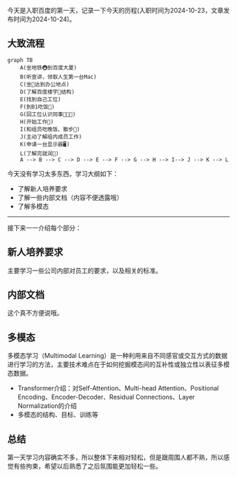 今天是入职百度的第一天，记录一下今天的历程(入职时间为2024-10-23，文章发布时间为2024-10-24)。

## 大致流程

```mermaid
graph TB
    A(坐地铁🚇到百度大厦)
    B(听宣讲，领取人生第一台Mac)
    C(坐🚌达到办公地点)
    D(了解百度楼宇🏢结构)
    E(找到自己工位)
    F(到B1吃饭🍚)
    G(回工位认识同事🧑‍🤝‍🧑)
    H(开始工作💼)
    I(和组员吃晚饭、散步🚶)
    J(主动了解组内成员工作)
    K(申请一台显示器🖥️)
    L(了解完就润🏃)
    A --> B --> C --> D --> E --> F --> G --> H --> I--> J --> K --> L
```

今天没有学习太多东西，学习大纲如下：
- 了解新人培养要求
- 了解一些内部文档（内容不便透露哦）
- 了解多模态

---
接下来一一介绍每个部分：

## 新人培养要求
主要学习一些公司内部对员工的要求，以及相关的标准。

## 内部文档
这个真不方便说哦。

## 多模态
多模态学习（Multimodal Learning）是一种利用来自不同感官或交互方式的数据进行学习的方法，主要技术难点在于如何挖掘模态间的互补性或独立性以表征多模态数据。
- Transformer介绍：对Self-Attention、Multi-head Attention、Positional Encoding、Encoder-Decoder、Residual Connections、Layer Normalization的介绍
- 多模态的结构、目标、训练等

## 总结
第一天学习内容确实不多，所以整体下来相对轻松，但是跟周围人都不熟，所以感觉有些拘束，希望以后熟悉了之后氛围能更加轻松一些。